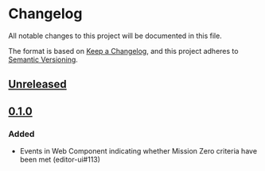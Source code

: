 # Changelog
All notable changes to this project will be documented in this file.

The format is based on [Keep a Changelog](https://keepachangelog.com/en/1.0.0/),  and this project adheres to [Semantic Versioning](https://semver.org/spec/v2.0.0.html).

## [Unreleased]

## [0.1.0]

### Added
- Events in Web Component indicating whether Mission Zero criteria have been met (editor-ui#113)

[Unreleased]: https://github.com/RaspberryPiFoundation/editor-ui/compare/v0.1.0...HEAD
[0.1.0]: https://github.com/RaspberryPiFoundation/editor-ui/releases/tag/v0.1.0

